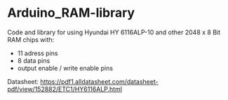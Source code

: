 # Arduino_RAM-library

Code and library for using Hyundai HY 6116ALP-10 and other 2048 x 8 Bit RAM chips with:

- 11 adress pins
- 8 data pins
- output enable / write enable pins

Datasheet:
https://pdf1.alldatasheet.com/datasheet-pdf/view/152882/ETC1/HY6116ALP.html


